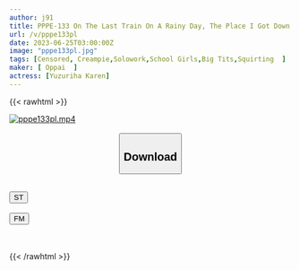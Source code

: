 ```yaml
---
author: j91
title: PPPE-133 On The Last Train On A Rainy Day, The Place I Got Down To Seek Help Was An Unmanned Station. I Succumbed To The Freezing Cold And Ended Up Spending The Night With A Perverted Man... Karen Yuzuriha
url: /v/pppe133pl
date: 2023-06-25T03:00:00Z
image: "pppe133pl.jpg"
tags: [Censored, Creampie,Solowork,School Girls,Big Tits,Squirting	]
maker: [ Oppai  ]
actress: [Yuzuriha Karen]
---
```



{{< rawhtml >}}

<div class="video" data-videoid="ql7q68z0R4Cz96L">
    <a href="javascript:;">
        <img src="/v/pppe133pl/pppe133pl.jpg" width="WIDTH" height="HEIGHT" alt="pppe133pl.mp4" loading="lazy">
    </a>
</div>

<script type="text/javascript" src="https://j91.asia/asset/on-demand-st.js"></script>

<br>
  <link rel="stylesheet" href="https://j91.asia/asset/bs5.css">
  
  <center>
  <button class="btn btn-primary" type="button" data-bs-toggle="collapse" data-bs-target=".multi-collapse" aria-expanded="false" aria-controls="multiCollapseExample1 multiCollapseExample2"><h2>Download</h2></button></center>
</p>
<div class="row">
  <div class="col">
    <div class="collapse multi-collapse" id="multiCollapseExample1">
      <div class="card card-body">
	      	      <br>
<div class="buttons">  
<a href="https://streamtape.to/v/ql7q68z0R4Cz96L" target="_blank"><button class="btn-hover color-3"><i class="fa fa-download"></i> ST</button></a></div>
    </div>
  </div>
</div>
  <div class="col">
    <div class="collapse multi-collapse" id="multiCollapseExample2">
      <div class="card card-body">
	      <br>
<div class="buttons">
    <a href="https://filemoon.sx/d/d79w3v64pp6f" target="_blank"><button class="btn-hover color-8"><i class="fa fa-download"></i> FM</button></a></div>
<br><br>
      </div>
    </div>
  </div>
</div>

{{< /rawhtml >}}